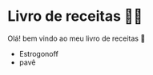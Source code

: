 # Livro de receitas :man_cook:

Olá! bem vindo ao meu livro de receitas :wave:

- Estrogonoff
- pavê
